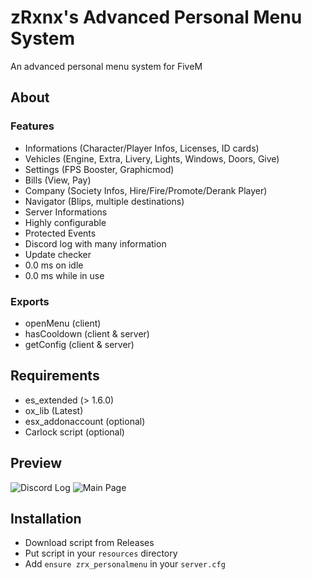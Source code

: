 # zRxnx's Advanced Personal Menu System

An advanced personal menu system for FiveM

## About

### Features

- Informations (Character/Player Infos, Licenses, ID cards)
- Vehicles (Engine, Extra, Livery, Lights, Windows, Doors, Give)
- Settings (FPS Booster, Graphicmod)
- Bills (View, Pay)
- Company (Society Infos, Hire/Fire/Promote/Derank Player)
- Navigator (Blips, multiple destinations)
- Server Informations
- Highly configurable
- Protected Events
- Discord log with many information
- Update checker
- 0.0 ms on idle
- 0.0 ms while in use

### Exports

- openMenu (client)
- hasCooldown (client & server)
- getConfig (client & server)

## Requirements

- es_extended (> 1.6.0)
- ox_lib (Latest)
- esx_addonaccount (optional)
- Carlock script (optional)

## Preview

![Discord Log](https://prnt.sc/O7kO317Uw8F1)
![Main Page](https://prnt.sc/9kG677OjIkiB)

## Installation

- Download script from Releases
- Put script in your `resources` directory
- Add `ensure zrx_personalmenu` in your `server.cfg`